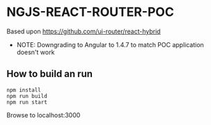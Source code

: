 # NGJS-REACT-ROUTER-POC
Based upon https://github.com/ui-router/react-hybrid 
* NOTE: Downgrading to Angular to 1.4.7 to match POC application doesn't work
## How to build an run
```
npm install
npm run build
npm run start
```
Browse to localhost:3000